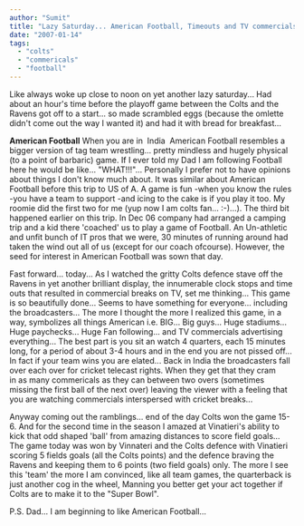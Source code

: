 ```yaml
---
author: "Sumit"
title: "Lazy Saturday... American Football, Timeouts and TV commercials"
date: "2007-01-14"
tags: 
  - "colts"
  - "commericals"
  - "football"
---
```


Like always woke up close to noon on yet another lazy saturday... Had about an hour's time before the playoff game between the Colts and the Ravens got off to a start... so made scrambled eggs (because the omlette didn't come out the way I wanted it) and had it with bread for breakfast...

**American Football** When you are in  India  American Football resembles a bigger version of tag team wrestling... pretty mindless and hugely physical (to a point of barbaric) game. If I ever told my Dad I am following Football here he would be like... "WHAT!!!"... Personally I prefer not to have opinions about things I don't know much about. It was similar about American Football before this trip to US of A. A game is fun -when you know the rules -you have a team to support -and icing to the cake is if you play it too. My roomie did the first two for me (yup now I am colts fan... :-)...). The third bit happened earlier on this trip. In Dec 06 company had arranged a camping trip and a kid there 'coached' us to play a game of Football. An Un-athletic and unfit bunch of IT pros that we were, 30 minutes of running around had taken the wind out all of us (except for our coach ofcourse). However, the seed for interest in American Football was sown that day.

Fast forward... today... As I watched the gritty Colts defence stave off the Ravens in yet another brilliant display, the innumerable clock stops and time outs that resulted in commercial breaks on TV, set me thinking... This game is so beautifully done... Seems to have something for everyone... including the broadcasters... The more I thought the more I realized this game, in a way, symbolizes all things American i.e. BIG... Big guys... Huge stadiums... Huge paychecks... Huge Fan following... and TV commercials advertising everything... The best part is you sit an watch 4 quarters, each 15 minutes long, for a period of about 3-4 hours and in the end you are not pissed off... In fact if your team wins you are elated... Back in India the broadcasters fall over each over for cricket telecast rights. When they get that they cram in as many commericals as they can between two overs (sometimes missing the first ball of the next over) leaving the viewer with a feeling that you are watching commercials interspersed with cricket breaks...

Anyway coming out the ramblings... end of the day Colts won the game 15-6. And for the second time in the season I amazed at Vinatieri's ability to kick that odd shaped 'ball' from amazing distances to score field goals... The game today was won by Vinnateri and the Colts defence with Vinatieri scoring 5 fields goals (all the Colts points) and the defence braving the Ravens and keeping them to 6 points (two field goals) only. The more I see this 'team' the more I am convinced, like all team games, the quarterback is just another cog in the wheel, Manning you better get your act together if Colts are to make it to the "Super Bowl".

P.S. Dad... I am beginning to like American Football...
